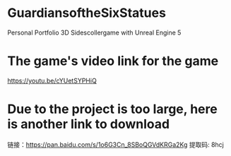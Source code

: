 # GuardiansoftheSixStatues
   Personal Portfolio
   3D Sidescollergame with Unreal Engine 5
# The game's video link for the game
   https://youtu.be/cYUetSYPHiQ
# Due to the project is too large, here is another link to download
   链接：https://pan.baidu.com/s/1o6G3Cn_8SBoQGVdKRGa2Kg    提取码: 8hcj 